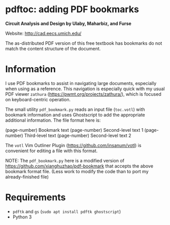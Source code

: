 # pdftoc: adding PDF bookmarks

**Circuit Analysis and Design by Ulaby, Maharbiz, and Furse**

Website: http://cad.eecs.umich.edu/

The as-distributed PDF version of this free textbook has bookmarks do not match the content structure of the document.


# Information
I use PDF bookmarks to assist in navigating large documents, especially when using as a reference.
This navigation is especially quick with my usual PDF viewer `zathura` (https://pwmt.org/projects/zathura/), which is focused on keyboard-centric operation.

The small utility `pdf_bookmark.py` reads an input file (`toc.votl`) with bookmark information and uses Ghostscript to add the appropriate additional information.
The file format here is:

(page-number) Bookmark text
<tab>(page-number) Second-level text 1
<tab><tab>(page-number) Third-level text
<tab>(page-number) Second-level text 2

The `votl` Vim Outliner Plugin (https://github.com/insanum/votl) is convenient for editing a file with this format.

NOTE: The `pdf_bookmark.py` here is a modified version of https://github.com/xianghuzhao/pdf-bookmark that accepts the above bookmark format file.
(Less work to modify the code than to port my already-finished file)


# Requirements
* `pdftk` and `gs` (`sudo apt install pdftk ghostscript`)
* Python 3
